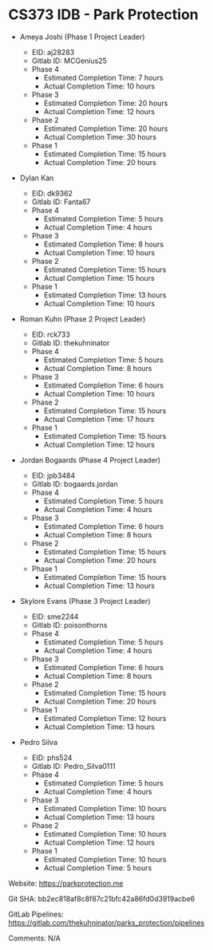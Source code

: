 

# CS373 IDB - Park Protection

- Ameya Joshi (Phase 1 Project Leader)
	- EID: aj28283
	- Gitlab ID: MCGenius25
	- Phase 4
		- Estimated Completion Time: 7 hours
		- Actual Completion Time: 10 hours
	- Phase 3
		- Estimated Completion Time: 20 hours
		- Actual Completion Time: 12 hours
	- Phase 2
		- Estimated Completion Time: 20 hours
		- Actual Completion Time: 30 hours
	- Phase 1
		- Estimated Completion Time: 15 hours
		- Actual Completion Time: 20 hours

- Dylan Kan
	- EID: dk9362
	- Gitlab ID: Fanta67
	- Phase 4
		- Estimated Completion Time: 5 hours
		- Actual Completion Time: 4 hours
	- Phase 3
		- Estimated Completion Time: 8 hours
		- Actual Completion Time: 10 hours
	- Phase 2
		- Estimated Completion Time: 15 hours
		- Actual Completion Time: 15 hours
	- Phase 1
		- Estimated Completion Time: 13 hours
		- Actual Completion Time: 10 hours

- Roman Kuhn (Phase 2 Project Leader)
	- EID: rck733
	- Gitlab ID: thekuhninator
	- Phase 4
		- Estimated Completion Time: 5 hours
		- Actual Completion Time: 8 hours
	- Phase 3
		- Estimated Completion Time: 6 hours
		- Actual Completion Time: 10 hours
	- Phase 2
		- Estimated Completion Time: 15 hours
		- Actual Completion Time: 17 hours
	- Phase 1
		- Estimated Completion Time: 15 hours
		- Actual Completion Time: 12 hours

- Jordan Bogaards (Phase 4 Project Leader)
	- EID: jpb3484
	- Gitlab ID: bogaards.jordan
	- Phase 4
		- Estimated Completion Time: 5 hours
		- Actual Completion Time: 4 hours
	- Phase 3
		- Estimated Completion Time: 6 hours
		- Actual Completion Time: 8 hours
	- Phase 2
		- Estimated Completion Time: 15 hours
		- Actual Completion Time: 20 hours
	- Phase 1
		- Estimated Completion Time: 15 hours
		- Actual Completion Time: 13 hours

- Skylore Evans (Phase 3 Project Leader)
	- EID: sme2244
	- Gitlab ID: poisonthorns
	- Phase 4
		- Estimated Completion Time: 5 hours
		- Actual Completion Time: 4 hours
	- Phase 3
		- Estimated Completion Time: 6 hours
		- Actual Completion Time: 8 hours
	- Phase 2
		- Estimated Completion Time: 15 hours
		- Actual Completion Time: 20 hours
	- Phase 1
		- Estimated Completion Time: 12 hours
		- Actual Completion Time: 13 hours

- Pedro Silva
	- EID: phs524
	- Gitlab ID: Pedro_Silva0111
	- Phase 4
		- Estimated Completion Time: 5 hours
		- Actual Completion Time: 4 hours
	- Phase 3
		- Estimated Completion Time: 10 hours
		- Actual Completion Time: 13 hours
	- Phase 2
		- Estimated Completion Time: 10 hours
		- Actual Completion Time: 12 hours
	- Phase 1
		- Estimated Completion Time: 10 hours
		- Actual Completion Time: 5 hours


Website: https://parkprotection.me

Git SHA: bb2ec818af8c8f87c21bfc42a86fd0d3919acbe6

GitLab Pipelines: https://gitlab.com/thekuhninator/parks_protection/pipelines

Comments:	N/A

